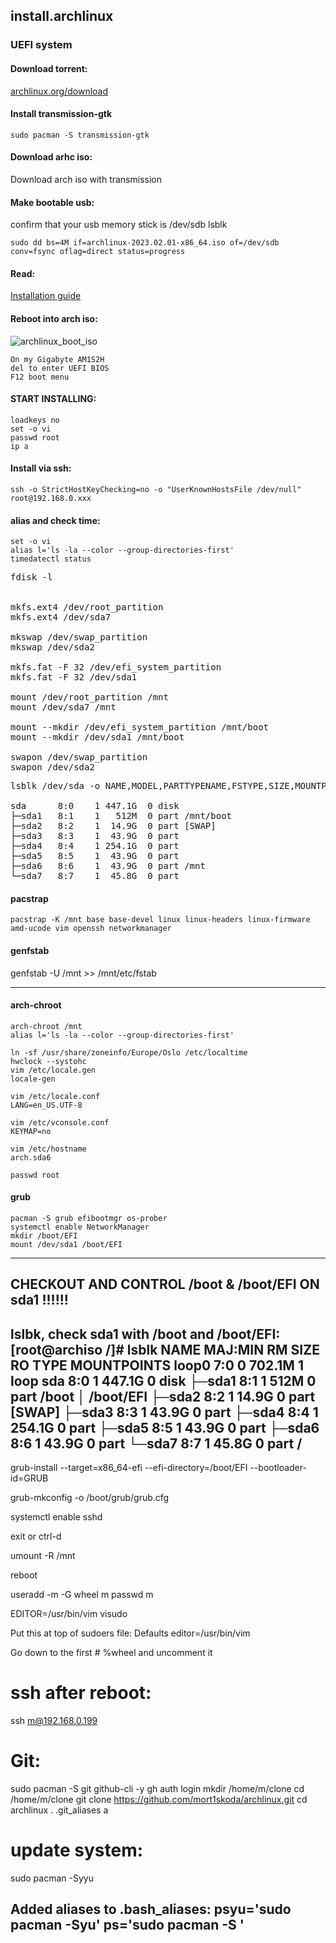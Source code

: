 ## install.archlinux
### UEFI system



#### Download torrent:

   [archlinux.org/download](https://archlinux.org/download/)



#### Install transmission-gtk

    sudo pacman -S transmission-gtk



#### Download arhc iso:

   Download arch iso with transmission



    
#### Make bootable usb:

   confirm that your usb memory stick is /dev/sdb
   lsblk

    sudo dd bs=4M if=archlinux-2023.02.01-x86_64.iso of=/dev/sdb conv=fsync oflag=direct status=progress
    

    
#### Read:

   [Installation guide](https://wiki.archlinux.org/title/Installation_guide)
    



#### Reboot into arch iso:

![archlinux_boot_iso](https://user-images.githubusercontent.com/6655776/215884852-a5e8a1e1-5d53-4ac0-a995-b6f9a2ac4d43.jpg)
    
    On my Gigabyte AM1S2H
    del to enter UEFI BIOS
    F12 boot menu



#### START INSTALLING:

    loadkeys no
    set -o vi
    passwd root
    ip a



#### Install via ssh:

    ssh -o StrictHostKeyChecking=no -o "UserKnownHostsFile /dev/null" root@192.168.0.xxx



#### alias and check time:

    set -o vi
    alias l='ls -la --color --group-directories-first'
    timedatectl status



<pre>
fdisk -l


mkfs.ext4 /dev/root_partition
mkfs.ext4 /dev/sda7

mkswap /dev/swap_partition
mkswap /dev/sda2

mkfs.fat -F 32 /dev/efi_system_partition
mkfs.fat -F 32 /dev/sda1

mount /dev/root_partition /mnt
mount /dev/sda7 /mnt

mount --mkdir /dev/efi_system_partition /mnt/boot
mount --mkdir /dev/sda1 /mnt/boot

swapon /dev/swap_partition
swapon /dev/sda2
</pre>



<pre>
lsblk /dev/sda -o NAME,MODEL,PARTTYPENAME,FSTYPE,SIZE,MOUNTPOINTS,SERIAL

sda      8:0    1 447.1G  0 disk
├─sda1   8:1    1   512M  0 part /mnt/boot
├─sda2   8:2    1  14.9G  0 part [SWAP]
├─sda3   8:3    1  43.9G  0 part
├─sda4   8:4    1 254.1G  0 part
├─sda5   8:5    1  43.9G  0 part
├─sda6   8:6    1  43.9G  0 part /mnt
└─sda7   8:7    1  45.8G  0 part
</pre>



#### pacstrap

    pacstrap -K /mnt base base-devel linux linux-headers linux-firmware amd-ucode vim openssh networkmanager



#### genfstab
genfstab -U /mnt >> /mnt/etc/fstab





---



#### arch-chroot

    arch-chroot /mnt
    alias l='ls -la --color --group-directories-first'

    ln -sf /usr/share/zoneinfo/Europe/Oslo /etc/localtime
    hwclock --systohc
    vim /etc/locale.gen
    locale-gen

    vim /etc/locale.conf
    LANG=en_US.UTF-8

    vim /etc/vconsole.conf
    KEYMAP=no

    vim /etc/hostname
    arch.sda6

    passwd root



#### grub

    pacman -S grub efibootmgr os-prober
    systemctl enable NetworkManager
    mkdir /boot/EFI
    mount /dev/sda1 /boot/EFI

-----------------------------------------------

## CHECKOUT AND CONTROL  /boot & /boot/EFI  ON sda1  !!!!!!
lslbk, check sda1 with /boot and /boot/EFI:
[root@archiso /]# lsblk
NAME   MAJ:MIN RM   SIZE RO TYPE MOUNTPOINTS
loop0    7:0    0 702.1M  1 loop
sda      8:0    1 447.1G  0 disk
├─sda1   8:1    1   512M  0 part /boot
│                                /boot/EFI
├─sda2   8:2    1  14.9G  0 part [SWAP]
├─sda3   8:3    1  43.9G  0 part
├─sda4   8:4    1 254.1G  0 part
├─sda5   8:5    1  43.9G  0 part
├─sda6   8:6    1  43.9G  0 part
└─sda7   8:7    1  45.8G  0 part /
-----------------------------------------------


grub-install --target=x86_64-efi --efi-directory=/boot/EFI --bootloader-id=GRUB

grub-mkconfig -o /boot/grub/grub.cfg

systemctl enable sshd



exit or ctrl-d

umount -R /mnt

reboot

useradd -m -G wheel m
passwd m

EDITOR=/usr/bin/vim visudo

Put this at top of sudoers file:
Defaults editor=/usr/bin/vim

Go down to the first # %wheel
and uncomment it

ssh after reboot:
=================
ssh m@192.168.0.199

Git:
====
sudo pacman -S git github-cli -y
gh auth login
mkdir /home/m/clone
cd /home/m/clone
git clone https://github.com/mort1skoda/archlinux.git
cd archlinux
. .git_aliases
a



update system:
==============
sudo pacman -Syyu

Added aliases to .bash_aliases:
psyu='sudo pacman -Syu'
ps='sudo pacman -S '
-------

</pre>
